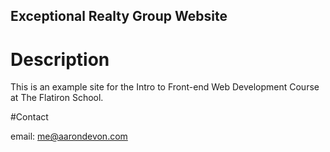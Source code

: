 Exceptional Realty Group Website
---

# Description

This is an example site for the Intro to Front-end Web Development Course at The Flatiron School.

#Contact

email: me@aarondevon.com
